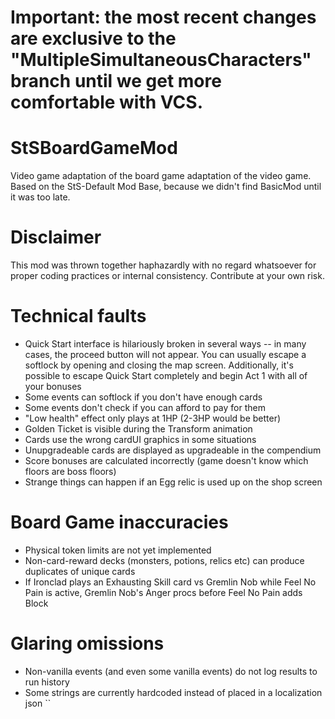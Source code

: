 # Important: the most recent changes are exclusive to the "MultipleSimultaneousCharacters" branch until we get more comfortable with VCS.

# StSBoardGameMod
Video game adaptation of the board game adaptation of the video game.
Based on the StS-Default Mod Base, because we didn't find BasicMod until it was too late.

# Disclaimer
This mod was thrown together haphazardly with no regard whatsoever for proper coding practices or internal consistency. Contribute at your own risk.

# Technical faults
- Quick Start interface is hilariously broken in several ways -- in many cases, the proceed button will not appear. You can usually escape a softlock by opening and closing the map screen. Additionally, it's possible to escape Quick Start completely and begin Act 1 with all of your bonuses
- Some events can softlock if you don't have enough cards
- Some events don't check if you can afford to pay for them
- "Low health" effect only plays at 1HP (2-3HP would be better)
- Golden Ticket is visible during the Transform animation
- Cards use the wrong cardUI graphics in some situations
- Unupgradeable cards are displayed as upgradeable in the compendium
- Score bonuses are calculated incorrectly (game doesn't know which floors are boss floors)
- Strange things can happen if an Egg relic is used up on the shop screen

# Board Game inaccuracies
- Physical token limits are not yet implemented
- Non-card-reward decks (monsters, potions, relics etc) can produce duplicates of unique cards
- If Ironclad plays an Exhausting Skill card vs Gremlin Nob while Feel No Pain is active, Gremlin Nob's Anger procs before Feel No Pain adds Block

# Glaring omissions
- Non-vanilla events (and even some vanilla events) do not log results to run history
- Some strings are currently hardcoded instead of placed in a localization json
``